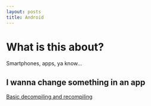 ```yaml
---
layout: posts
title: Android
---
```


# What is this about?
Smartphones, apps, ya know...


## I wanna change something in an app
[Basic decompiling and recompiling](./basic-de-recompile)
